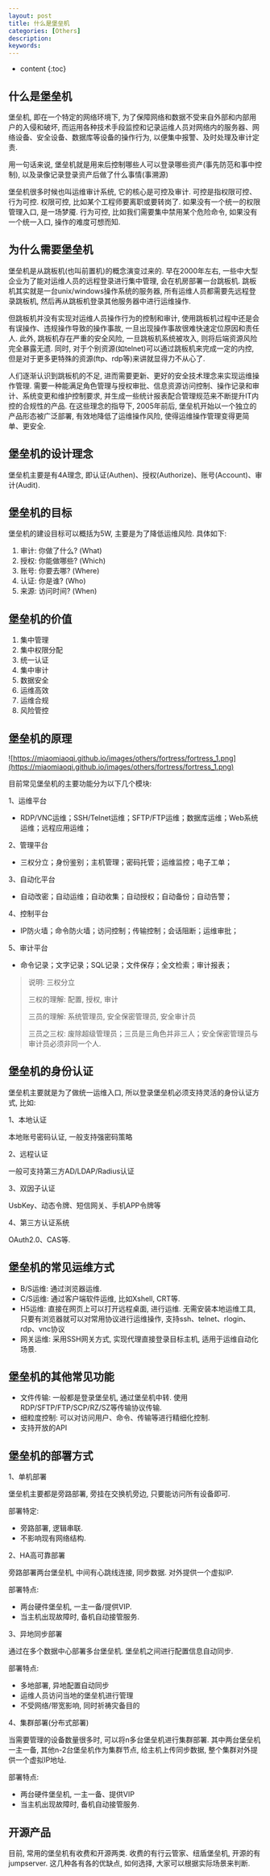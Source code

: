 ```yaml
---
layout: post
title: 什么是堡垒机
categories: [Others]
description: 
keywords: 
---
```



* content
{:toc}




## 什么是堡垒机

堡垒机, 即在一个特定的网络环境下, 为了保障网络和数据不受来自外部和内部用户的入侵和破坏, 而运用各种技术手段监控和记录运维人员对网络内的服务器、网络设备、安全设备、数据库等设备的操作行为, 以便集中报警、及时处理及审计定责. 

用一句话来说, 堡垒机就是用来后控制哪些人可以登录哪些资产(事先防范和事中控制), 以及录像记录登录资产后做了什么事情(事溯源)

堡垒机很多时候也叫运维审计系统, 它的核心是可控及审计. 可控是指权限可控、行为可控. 权限可控, 比如某个工程师要离职或要转岗了. 如果没有一个统一的权限管理入口, 是一场梦魇. 行为可控, 比如我们需要集中禁用某个危险命令, 如果没有一个统一入口, 操作的难度可想而知. 

## 为什么需要堡垒机

堡垒机是从跳板机(也叫前置机)的概念演变过来的. 早在2000年左右, 一些中大型企业为了能对运维人员的远程登录进行集中管理, 会在机房部署一台跳板机. 跳板机其实就是一台unix/windows操作系统的服务器, 所有运维人员都需要先远程登录跳板机, 然后再从跳板机登录其他服务器中进行运维操作. 

但跳板机并没有实现对运维人员操作行为的控制和审计, 使用跳板机过程中还是会有误操作、违规操作导致的操作事故, 一旦出现操作事故很难快速定位原因和责任人. 此外, 跳板机存在严重的安全风险, 一旦跳板机系统被攻入, 则将后端资源风险完全暴露无遗. 同时, 对于个别资源(如telnet)可以通过跳板机来完成一定的内控, 但是对于更多更特殊的资源(ftp、rdp等)来讲就显得力不从心了. 

人们逐渐认识到跳板机的不足, 进而需要更新、更好的安全技术理念来实现运维操作管理. 需要一种能满足角色管理与授权审批、信息资源访问控制、操作记录和审计、系统变更和维护控制要求, 并生成一些统计报表配合管理规范来不断提升IT内控的合规性的产品. 在这些理念的指导下, 2005年前后, 堡垒机开始以一个独立的产品形态被广泛部署, 有效地降低了运维操作风险, 使得运维操作管理变得更简单、更安全. 

## 堡垒机的设计理念

堡垒机主要是有4A理念, 即认证(Authen)、授权(Authorize)、账号(Account)、审计(Audit). 

## 堡垒机的目标

堡垒机的建设目标可以概括为5W, 主要是为了降低运维风险. 具体如下: 

1. 审计: 你做了什么? (What)
2. 授权: 你能做哪些? (Which)
3. 账号: 你要去哪? (Where)
4. 认证: 你是谁? (Who)
5. 来源: 访问时间? (When)

## 堡垒机的价值

1. 集中管理
2. 集中权限分配
3. 统一认证
4. 集中审计
5. 数据安全
6. 运维高效
7. 运维合规
8. 风险管控

## 堡垒机的原理

![https://miaomiaoqi.github.io/images/others/fortress/fortress_1.png](https://miaomiaoqi.github.io/images/others/fortress/fortress_1.png)

目前常见堡垒机的主要功能分为以下几个模块: 

1、运维平台

- RDP/VNC运维；SSH/Telnet运维；SFTP/FTP运维；数据库运维；Web系统运维；远程应用运维；

2、管理平台

- 三权分立；身份鉴别；主机管理；密码托管；运维监控；电子工单；

3、自动化平台

- 自动改密；自动运维；自动收集；自动授权；自动备份；自动告警；

4、控制平台

- IP防火墙；命令防火墙；访问控制；传输控制；会话阻断；运维审批；

5、审计平台

- 命令记录；文字记录；SQL记录；文件保存；全文检索；审计报表；

> 说明: 三权分立
>
> 三权的理解: 配置, 授权, 审计
>
> 三员的理解: 系统管理员, 安全保密管理员, 安全审计员
>
> 三员之三权: 废除超级管理员；三员是三角色并非三人；安全保密管理员与审计员必须非同一个人. 

## 堡垒机的身份认证

堡垒机主要就是为了做统一运维入口, 所以登录堡垒机必须支持灵活的身份认证方式, 比如: 

1、本地认证

本地账号密码认证, 一般支持强密码策略

2、远程认证

一般可支持第三方AD/LDAP/Radius认证

3、双因子认证

UsbKey、动态令牌、短信网关、手机APP令牌等

4、第三方认证系统

OAuth2.0、CAS等. 

## 堡垒机的常见运维方式

- B/S运维: 通过浏览器运维. 
- C/S运维: 通过客户端软件运维, 比如Xshell, CRT等. 
- H5运维: 直接在网页上可以打开远程桌面, 进行运维. 无需安装本地运维工具, 只要有浏览器就可以对常用协议进行运维操作, 支持ssh、telnet、rlogin、rdp、vnc协议
- 网关运维: 采用SSH网关方式, 实现代理直接登录目标主机, 适用于运维自动化场景. 

## 堡垒机的其他常见功能

- 文件传输: 一般都是登录堡垒机, 通过堡垒机中转. 使用RDP/SFTP/FTP/SCP/RZ/SZ等传输协议传输. 
- 细粒度控制: 可以对访问用户、命令、传输等进行精细化控制. 
- 支持开放的API

## 堡垒机的部署方式

1、单机部署

堡垒机主要都是旁路部署, 旁挂在交换机旁边, 只要能访问所有设备即可. 

部署特定: 

- 旁路部署, 逻辑串联. 
- 不影响现有网络结构. 

2、HA高可靠部署

旁路部署两台堡垒机, 中间有心跳线连接, 同步数据. 对外提供一个虚拟IP. 

部署特点: 

- 两台硬件堡垒机, 一主一备/提供VIP. 
- 当主机出现故障时, 备机自动接管服务. 

3、异地同步部署

通过在多个数据中心部署多台堡垒机. 堡垒机之间进行配置信息自动同步. 

部署特点: 

- 多地部署, 异地配置自动同步
- 运维人员访问当地的堡垒机进行管理
- 不受网络/带宽影响, 同时祈祷灾备目的

4、集群部署(分布式部署)

当需要管理的设备数量很多时, 可以将n多台堡垒机进行集群部署. 其中两台堡垒机一主一备, 其他n-2台堡垒机作为集群节点, 给主机上传同步数据, 整个集群对外提供一个虚拟IP地址. 

部署特点: 

- 两台硬件堡垒机, 一主一备、提供VIP
- 当主机出现故障时, 备机自动接管服务. 

## 开源产品

目前, 常用的堡垒机有收费和开源两类. 收费的有行云管家、纽盾堡垒机, 开源的有jumpserver. 这几种各有各的优缺点, 如何选择, 大家可以根据实际场景来判断. 